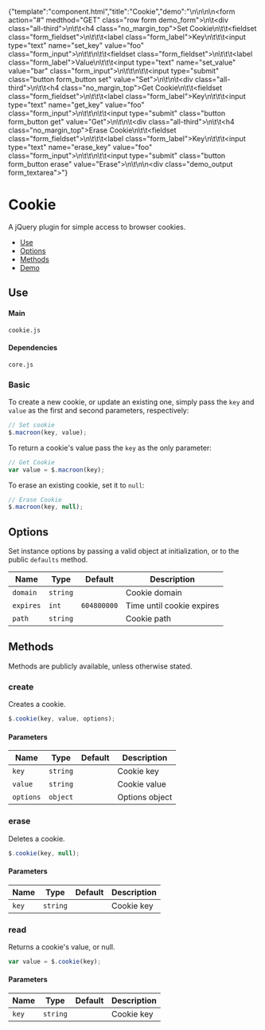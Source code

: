 {"template":"component.html","title":"Cookie","demo":"<style>\n\t.demo_output { margin: 20px 0; }\n</style>\n\n<script>\n\tvar $demoForm,\n\t\t$demoOutput;\n\n\t$(function() {\n\t\t$demoForm = $(\".demo_form\");\n\t\t$demoOutput = $(\".demo_output\");\n\n\t\t$demoForm.on(\"click.cookie\", \".set\", setCookie)\n\t\t\t\t .on(\"click.cookie\", \".get\", getCookie)\n\t\t\t\t .on(\"click.cookie\", \".erase\", eraseCookie);\n\t});\n\n\tfunction setCookie(e) {\n\t\tkillEvent(e);\n\n\t\tvar key   = $demoForm.find(\"[name=set_key]\").val(),\n\t\t\tvalue = $demoForm.find(\"[name=set_value]\").val();\n\n\t\t$.cookie(key, value);\n\n\t\toutput(\"Set\", key + \" = \" + value);\n\t}\n\n\tfunction getCookie(e) {\n\t\tkillEvent(e);\n\n\t\tvar key   = $demoForm.find(\"[name=get_key]\").val(),\n\t\t\tvalue = $.cookie(key);\n\n\t\toutput(\"Get\", key + \" = \" + value);\n\t}\n\n\tfunction eraseCookie(e) {\n\t\tkillEvent(e);\n\n\t\tvar key = $demoForm.find(\"[name=erase_key]\").val();\n\n\t\t$.cookie(key, null);\n\n\t\toutput(\"Erase\", key);\n\t}\n\n\tfunction output(label, value) {\n\t\t$demoOutput.prepend('<strong>' + label + ': </strong>' + value + '</span><br>');\n\t}\n\n\tfunction killEvent(e) {\n\t\te.preventDefault();\n\t\te.stopPropagation();\n\t}\n</script>\n\n<form action=\"#\" medthod=\"GET\" class=\"row form demo_form\">\n\t<div class=\"all-third\">\n\t\t<h4 class=\"no_margin_top\">Set Cookie</h4>\n\t\t<fieldset class=\"form_fieldset\">\n\t\t\t<label class=\"form_label\">Key</label>\n\t\t\t<input type=\"text\" name=\"set_key\" value=\"foo\" class=\"form_input\">\n\t\t</fieldset>\n\t\t<fieldset class=\"form_fieldset\">\n\t\t\t<label class=\"form_label\">Value</label>\n\t\t\t<input type=\"text\" name=\"set_value\" value=\"bar\" class=\"form_input\">\n\t\t</fieldset>\n\t\t<input type=\"submit\" class=\"button form_button set\" value=\"Set\">\n\t</div>\n\t<div class=\"all-third\">\n\t\t<h4 class=\"no_margin_top\">Get Cookie</h4>\n\t\t<fieldset class=\"form_fieldset\">\n\t\t\t<label class=\"form_label\">Key</label>\n\t\t\t<input type=\"text\" name=\"get_key\" value=\"foo\" class=\"form_input\">\n\t\t</fieldset>\n\t\t<input type=\"submit\" class=\"button form_button get\" value=\"Get\">\n\t</div>\n\t<div class=\"all-third\">\n\t\t<h4 class=\"no_margin_top\">Erase Cookie</h4>\n\t\t<fieldset class=\"form_fieldset\">\n\t\t\t<label class=\"form_label\">Key</label>\n\t\t\t<input type=\"text\" name=\"erase_key\" value=\"foo\" class=\"form_input\">\n\t\t</fieldset>\n\t\t<input type=\"submit\" class=\"button form_button erase\" value=\"Erase\">\n\t</div>\n</form>\n<div class=\"demo_output form_textarea\"></div>"}

# Cookie

A jQuery plugin for simple access to browser cookies.

* [Use](#use)
* [Options](#options)
* [Methods](#methods)
* [Demo](#demo)

## Use 

#### Main

```markup
cookie.js
```

#### Dependencies

```markup
core.js
```

### Basic

To create a new cookie, or update an existing one, simply pass the `key` and `value` as the first and second parameters, respectively:

```javascript
// Set cookie
$.macroon(key, value);
```

To return a cookie's value pass the `key` as the only parameter:

```javascript
// Get Cookie
var value = $.macroon(key);
```

To erase an existing cookie, set it to `null`:

```javascript
// Erase Cookie
$.macroon(key, null);
```

## Options

Set instance options by passing a valid object at initialization, or to the public `defaults` method.

| Name | Type | Default | Description |
| --- | --- | --- | --- |
| `domain` | `string` | &nbsp; | Cookie domain |
| `expires` | `int` | `604800000` | Time until cookie expires |
| `path` | `string` | &nbsp; | Cookie path |

## Methods

Methods are publicly available, unless otherwise stated.

### create

Creates a cookie.

```javascript
$.cookie(key, value, options);
```

#### Parameters

| Name | Type | Default | Description |
| --- | --- | --- | --- |
| `key` | `string` | &nbsp; | Cookie key |
| `value` | `string` | &nbsp; | Cookie value |
| `options` | `object` | &nbsp; | Options object |

### erase

Deletes a cookie.

```javascript
$.cookie(key, null);
```

#### Parameters

| Name | Type | Default | Description |
| --- | --- | --- | --- |
| `key` | `string` | &nbsp; | Cookie key |

### read

Returns a cookie's value, or null.

```javascript
var value = $.cookie(key);
```

#### Parameters

| Name | Type | Default | Description |
| --- | --- | --- | --- |
| `key` | `string` | &nbsp; | Cookie key |

